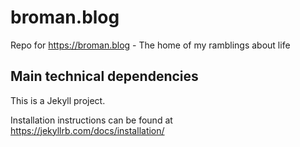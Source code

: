 # broman.blog
Repo for https://broman.blog - The home of my ramblings about life

## Main technical dependencies
This is a Jekyll project. 

Installation instructions can be found at https://jekyllrb.com/docs/installation/
